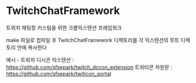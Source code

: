 # TwitchChatFramework
트위치 채팅창 커스텀을 위한 크롬익스텐션 프레임워크

make 파일로 컴파일 후 
TwitchChatFramework 디렉토리를 각 익스텐션의 루트 디렉토리 안에 복사한다

예시 - 
트위치 디시콘 익스텐션 : https://github.com/sfsepark/twitch_dccon_extension
트위티콘 차원문 : https://github.com/sfsepark/twiticon_portal
